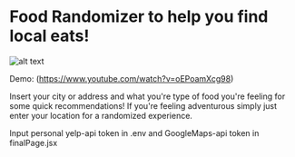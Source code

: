 # Food Randomizer to help you find local eats!
![alt text](https://puu.sh/BNGDQ/7db9d0c44c.jpg)

Demo: (https://www.youtube.com/watch?v=oEPoamXcg98)

Insert your city or address and what you're type of food you're feeling for some quick recommendations! If you're feeling adventurous simply just enter your location for a randomized experience. 

Input personal yelp-api token in .env and GoogleMaps-api token in finalPage.jsx
